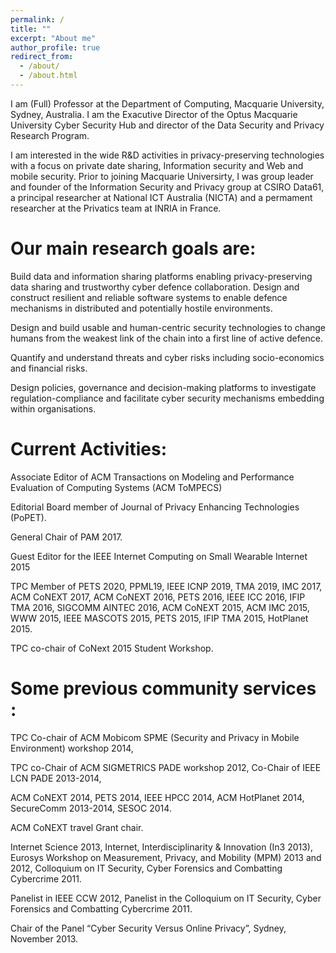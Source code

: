 ```yaml
---
permalink: /
title: ""
excerpt: "About me"
author_profile: true
redirect_from: 
  - /about/
  - /about.html
---
```


I am (Full) Professor at the Department of Computing, Macquarie University, Sydney, Australia. 
I am the Exacutive Director of the Optus Macquarie University Cyber Security Hub and director of the Data Security and Privacy Research Program. 

I am interested in the wide R&D activities in privacy-preserving technologies with a focus on private date sharing, Information security and Web and mobile security. Prior to joining Macquarie Universirty, I was group leader and founder of the Information Security and Privacy group at CSIRO Data61, a principal researcher at National ICT Australia (NICTA) and a permament researcher at the Privatics team at INRIA in France.

Our main research goals are:
======
Build data and information sharing platforms enabling privacy-preserving data sharing and trustworthy cyber defence collaboration.
Design and construct resilient and reliable software systems to enable defence mechanisms in distributed and potentially hostile environments.

Design and build usable and human-centric security technologies to change humans from the weakest link of the chain into a first line of active defence.

Quantify and understand threats and cyber risks including socio-economics and financial risks.

Design policies, governance and decision-making platforms to investigate regulation-compliance and facilitate cyber security mechanisms embedding within organisations.


Current Activities:
======
Associate Editor of ACM Transactions on Modeling and Performance Evaluation of Computing Systems (ACM ToMPECS)

Editorial Board member of Journal of Privacy Enhancing Technologies (PoPET).

General Chair of PAM 2017.

Guest Editor for the IEEE Internet Computing on Small Wearable Internet 2015

TPC Member of PETS 2020, PPML19, IEEE ICNP 2019, TMA 2019, IMC 2017, ACM CoNEXT 2017, ACM CoNEXT 2016, PETS 2016, IEEE ICC 2016, IFIP TMA 2016, SIGCOMM AINTEC 2016, ACM CoNEXT 2015, ACM IMC 2015, WWW 2015, IEEE MASCOTS 2015, PETS 2015, IFIP TMA 2015, HotPlanet 2015.

TPC co-chair of CoNext 2015 Student Workshop.

Some previous community services : 
======
TPC Co-chair of ACM Mobicom SPME (Security and Privacy in Mobile Environment) workshop 2014,

TPC co-Chair of ACM SIGMETRICS PADE workshop 2012, Co-Chair of IEEE LCN PADE 2013-2014,

ACM CoNEXT 2014, PETS 2014, IEEE HPCC 2014, ACM HotPlanet 2014, SecureComm 2013-2014, SESOC 2014.

ACM CoNEXT travel Grant chair.

Internet Science 2013, Internet, Interdisciplinarity & Innovation (In3 2013), Eurosys Workshop on Measurement, Privacy, and Mobility (MPM) 2013 and 2012, Colloquium on IT Security, Cyber Forensics and Combatting Cybercrime 2011.

Panelist in IEEE CCW 2012, Panelist in the Colloquium on IT Security, Cyber Forensics and Combatting Cybercrime 2011.

Chair of the Panel “Cyber Security Versus Online Privacy”, Sydney, November 2013.

 

